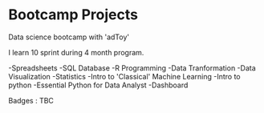 # Bootcamp Projects
Data science bootcamp with 'adToy'

I learn 10 sprint during 4 month program.

-Spreadsheets
-SQL Database
-R Programming
-Data Tranformation
-Data Visualization
-Statistics
-Intro to 'Classical' Machine Learning
-Intro to python
-Essential Python for Data Analyst
-Dashboard

Badges : TBC
